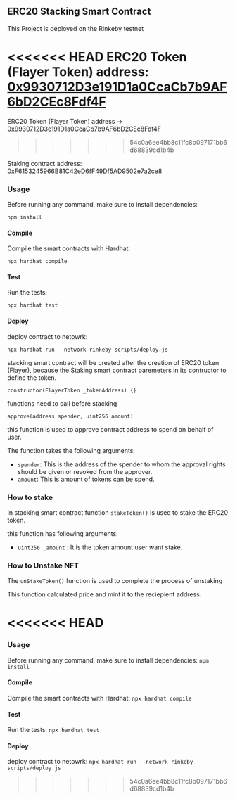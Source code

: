 
## ERC20 Stacking Smart Contract

This Project is deployed on the Rinkeby testnet

<<<<<<< HEAD
ERC20 Token (Flayer Token) address: [0x9930712D3e191D1a0CcaCb7b9AF6bD2CEc8Fdf4F](https://rinkeby.etherscan.io/address/0x9930712D3e191D1a0CcaCb7b9AF6bD2CEc8Fdf4F)
=======
ERC20 Token (Flayer Token) address -> [0x9930712D3e191D1a0CcaCb7b9AF6bD2CEc8Fdf4F](https://rinkeby.etherscan.io/address/0x9930712D3e191D1a0CcaCb7b9AF6bD2CEc8Fdf4F)
>>>>>>> 54c0a6ee4bb8c11fc8b097171bb6d68839cd1b4b

Staking contract address: [0xF6153245966B81C42eD6fF49Df5AD9502e7a2ce8](https://rinkeby.etherscan.io/address/0xF6153245966B81C42eD6fF49Df5AD9502e7a2ce8)

### Usage

Before running any command, make sure to install dependencies:

`npm install`

#### Compile

Compile the smart contracts with Hardhat: 

`npx hardhat compile`

#### Test

Run the tests:

`npx hardhat test`

#### Deploy

deploy contract to netowrk: 

`npx hardhat run --network rinkeby scripts/deploy.js`


stacking smart contract will be created after the creation of ERC20 token (Flayer), because the Staking smart contract paremeters in its contructor to define the token.

`constructor(FlayerToken _tokenAddress) {}`

functions need to call before stacking

```
approve(address spender, uint256 amount)
``` 

this function is used to approve contract address to spend on behalf of user.

The function takes the following arguments:

- `spender`: This is the address of the spender to whom the approval rights should be given or revoked from the approver.
- `amount`: This is amount of tokens can be spend.


### How to stake

In stacking smart contract function `stakeToken()` is used to stake the ERC20 token.

this function has following arguments:

- `uint256 _amount` : It is the token amount user want stake.


### How to Unstake NFT

The `unStakeToken()` function is used to complete the process of unstaking

This function calculated price and mint it to the reciepient address.


<<<<<<< HEAD
=======
### Usage

Before running any command, make sure to install dependencies: 
`npm install`

#### Compile

Compile the smart contracts with Hardhat: 
`npx hardhat compile`

#### Test

Run the tests:
`npx hardhat test`

#### Deploy

deploy contract to netowrk: 
`npx hardhat run --network rinkeby scripts/deploy.js`
>>>>>>> 54c0a6ee4bb8c11fc8b097171bb6d68839cd1b4b
